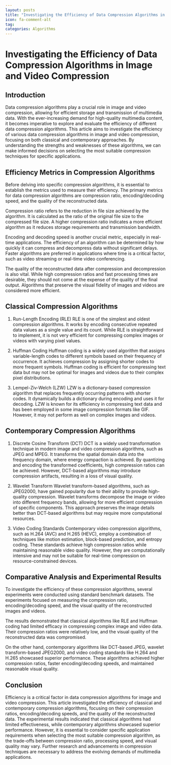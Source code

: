 ```yaml
---
layout: posts
title: "Investigating the Efficiency of Data Compression Algorithms in Image and Video Compression"
icon: fa-comment-alt
tag:
categories: Algorithms
---
```



# Investigating the Efficiency of Data Compression Algorithms in Image and Video Compression

## Introduction

Data compression algorithms play a crucial role in image and video compression, allowing for efficient storage and transmission of multimedia data. With the ever-increasing demand for high-quality multimedia content, it becomes imperative to explore and evaluate the efficiency of different data compression algorithms. This article aims to investigate the efficiency of various data compression algorithms in image and video compression, focusing on both classical and contemporary approaches. By understanding the strengths and weaknesses of these algorithms, we can make informed decisions on selecting the most suitable compression techniques for specific applications.

## Efficiency Metrics in Compression Algorithms

Before delving into specific compression algorithms, it is essential to establish the metrics used to measure their efficiency. The primary metrics for data compression algorithms are compression ratio, encoding/decoding speed, and the quality of the reconstructed data.

Compression ratio refers to the reduction in file size achieved by the algorithm. It is calculated as the ratio of the original file size to the compressed file size. A higher compression ratio indicates a more efficient algorithm as it reduces storage requirements and transmission bandwidth.

Encoding and decoding speed is another crucial metric, especially in real-time applications. The efficiency of an algorithm can be determined by how quickly it can compress and decompress data without significant delays. Faster algorithms are preferred in applications where time is a critical factor, such as video streaming or real-time video conferencing.

The quality of the reconstructed data after compression and decompression is also vital. While high compression ratios and fast processing times are desirable, they should not come at the expense of the quality of the final output. Algorithms that preserve the visual fidelity of images and videos are considered more efficient.

## Classical Compression Algorithms

1. Run-Length Encoding (RLE)
   RLE is one of the simplest and oldest compression algorithms. It works by encoding consecutive repeated data values as a single value and its count. While RLE is straightforward to implement, it is not very efficient for compressing complex images or videos with varying pixel values.

2. Huffman Coding
   Huffman coding is a widely used algorithm that assigns variable-length codes to different symbols based on their frequency of occurrence. It achieves compression by assigning shorter codes to more frequent symbols. Huffman coding is efficient for compressing text data but may not be optimal for images and videos due to their complex pixel distributions.

3. Lempel-Ziv-Welch (LZW)
   LZW is a dictionary-based compression algorithm that replaces frequently occurring patterns with shorter codes. It dynamically builds a dictionary during encoding and uses it for decoding. LZW is known for its efficiency in compressing text data and has been employed in some image compression formats like GIF. However, it may not perform as well on complex images and videos.

## Contemporary Compression Algorithms

1. Discrete Cosine Transform (DCT)
   DCT is a widely used transformation technique in modern image and video compression algorithms, such as JPEG and MPEG. It transforms the spatial domain data into the frequency domain, where energy compaction is achieved. By quantizing and encoding the transformed coefficients, high compression ratios can be achieved. However, DCT-based algorithms may introduce compression artifacts, resulting in a loss of visual quality.

2. Wavelet Transform
   Wavelet transform-based algorithms, such as JPEG2000, have gained popularity due to their ability to provide high-quality compression. Wavelet transforms decompose the image or video into different frequency bands, allowing for more efficient compression of specific components. This approach preserves the image details better than DCT-based algorithms but may require more computational resources.

3. Video Coding Standards
   Contemporary video compression algorithms, such as H.264 (AVC) and H.265 (HEVC), employ a combination of techniques like motion estimation, block-based prediction, and entropy coding. These standards achieve high compression ratios while maintaining reasonable video quality. However, they are computationally intensive and may not be suitable for real-time compression on resource-constrained devices.

## Comparative Analysis and Experimental Results

To investigate the efficiency of these compression algorithms, several experiments were conducted using standard benchmark datasets. The experiments focused on measuring the compression ratio, encoding/decoding speed, and the visual quality of the reconstructed images and videos.

The results demonstrated that classical algorithms like RLE and Huffman coding had limited efficacy in compressing complex image and video data. Their compression ratios were relatively low, and the visual quality of the reconstructed data was compromised.

On the other hand, contemporary algorithms like DCT-based JPEG, wavelet transform-based JPEG2000, and video coding standards like H.264 and H.265 showcased superior performance. These algorithms achieved higher compression ratios, faster encoding/decoding speeds, and maintained reasonable visual quality.

## Conclusion

Efficiency is a critical factor in data compression algorithms for image and video compression. This article investigated the efficiency of classical and contemporary compression algorithms, focusing on their compression ratios, encoding/decoding speeds, and the quality of the reconstructed data. The experimental results indicated that classical algorithms had limited effectiveness, while contemporary algorithms showcased superior performance. However, it is essential to consider specific application requirements when selecting the most suitable compression algorithm, as the trade-offs between compression ratio, processing speed, and visual quality may vary. Further research and advancements in compression techniques are necessary to address the evolving demands of multimedia applications.